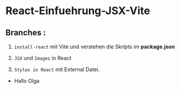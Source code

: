 # React-Einfuehrung-JSX-Vite

## Branches :

1. `install-react` mit Vite und verstehen die Skripts im **package.json**

2. `JSX` und `Images` in React

3. `Styles in React` mit External Datei.

- Hallo Olga
